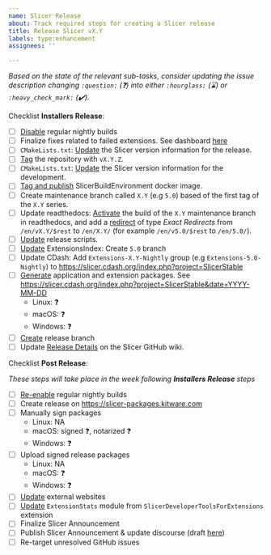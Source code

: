 ```yaml
---
name: Slicer Release
about: Track required steps for creating a Slicer release
title: Release Slicer vX.Y
labels: type:enhancement
assignees: ''

---
```


_Based on the state of the relevant sub-tasks, consider updating the issue description changing `:question:` (:question:)  into either `:hourglass:` (:hourglass:) or `:heavy_check_mark:` (:heavy_check_mark:)._

Checklist **Installers Release**:

* [ ] [Disable](https://github.com/Slicer/Slicer/wiki/Release-Process#enable-or-disable-regular-nightly-builds) regular nightly builds
* [ ] Finalize fixes related to failed extensions. See dashboard [here](https://slicer.cdash.org/index.php?project=SlicerPreview&filtercount=1&showfilters=1&field1=builderrors&compare1=43&value1=0)
* [ ] `CMakeLists.txt`: [Update](https://github.com/Slicer/Slicer/wiki/Release-Process#cmakeliststxt-update-the-slicer-version-information-for-the-release) the Slicer version information for the release.
* [ ] [Tag](https://github.com/Slicer/Slicer/wiki/Release-Process#tag-the-repository) the repository with `vX.Y.Z`.
* [ ] `CMakeLists.txt`: [Update](https://github.com/Slicer/Slicer/wiki/Release-Process#cmakeliststxt-update-the-slicer-version-information-for-the-development) the Slicer version information for the development.
* [ ] [Tag and publish](https://github.com/Slicer/Slicer/wiki/Release-Process#tag-and-publish-slicerbuildenvironment-docker-image) SlicerBuildEnvironment docker image.
* [ ] Create maintenance branch called `X.Y` (e.g `5.0`) based of the first tag of the `X.Y` series.
* [ ] Update readthedocs: [Activate](https://readthedocs.org/projects/slicer/versions/) the build of the `X.Y` maintenance branch in readthedocs, and add a [redirect](https://readthedocs.org/dashboard/slicer/redirects/) of type _Exact Redirects_ from `/en/vX.Y/$rest` to `/en/X.Y/` (for example `/en/v5.0/$rest` to `/en/5.0/`).
* [ ] [Update](https://github.com/Slicer/Slicer/wiki/Release-Process#update-release-scripts) release scripts.
* [ ] [Update](https://github.com/Slicer/Slicer/wiki/Release-Process#update-extensionsindex) ExtensionsIndex: Create `5.0` branch
* [ ] Update CDash: Add `Extensions-X.Y-Nightly` group (e.g `Extensions-5.0-Nightly`) to https://slicer.cdash.org/index.php?project=SlicerStable
* [ ] [Generate](https://github.com/Slicer/Slicer/wiki/Release-Process#generate-application-and-extension-packages) application and extension packages. See https://slicer.cdash.org/index.php?project=SlicerStable&date=YYYY-MM-DD
  * Linux: :question:
  * macOS: :question:
  * Windows: :question:
* [ ] [Create](https://github.com/Slicer/Slicer/wiki/Release-Process#create-release-branch) release branch
* [ ] Update [Release Details](https://github.com/Slicer/Slicer/wiki/Release-Details) on the Slicer GitHub wiki.

Checklist **Post Release**:

_These steps will take place in the week following **Installers Release** steps_

* [ ] [Re-enable](https://github.com/Slicer/Slicer/wiki/Release-Process#enable-or-disable-regular-nightly-builds) regular nightly builds
* [ ] Create release on https://slicer-packages.kitware.com
* [ ] Manually sign packages
  * Linux: NA
  * macOS: signed :question:, notarized :question:
  * Windows: :question:
* [ ] Upload signed release packages
  * Linux: NA
  * macOS: :question:
  * Windows: :question:
* [ ] [Update](https://github.com/Slicer/Slicer/wiki/Release-Process#update-external-websites) external websites
* [ ] [Update](https://github.com/Slicer/Slicer/wiki/Release-Process#update-extensionstats-module) `ExtensionStats` module from `SlicerDeveloperToolsForExtensions` extension
* [ ] Finalize Slicer Announcement
* [ ] Publish Slicer Announcement & update discourse (draft [here](https://drive.google.com/drive/u/0/folders/1ZN1iFUHrGvqWHtoH_qlNUsZWbxXwsAs-))
* [ ] Re-target unresolved GitHub issues
